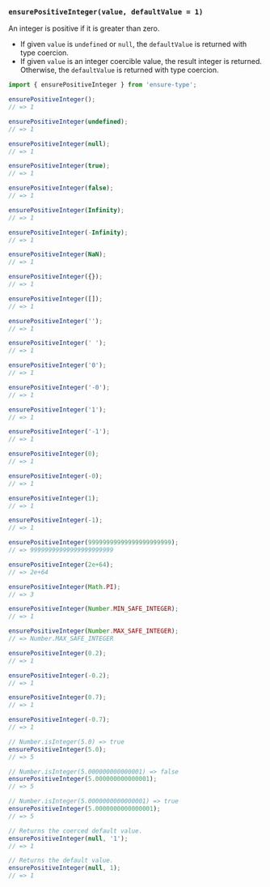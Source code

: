 ### `ensurePositiveInteger(value, defaultValue = 1)`

An integer is positive if it is greater than zero.

* If given `value` is `undefined` or `null`, the `defaultValue` is returned with type coercion.
* If given `value` is an integer coercible value, the result integer is returned. Otherwise, the `defaultValue` is returned with type coercion.

```js
import { ensurePositiveInteger } from 'ensure-type';

ensurePositiveInteger();
// => 1

ensurePositiveInteger(undefined);
// => 1

ensurePositiveInteger(null);
// => 1

ensurePositiveInteger(true);
// => 1

ensurePositiveInteger(false);
// => 1

ensurePositiveInteger(Infinity);
// => 1

ensurePositiveInteger(-Infinity);
// => 1

ensurePositiveInteger(NaN);
// => 1

ensurePositiveInteger({});
// => 1

ensurePositiveInteger([]);
// => 1

ensurePositiveInteger('');
// => 1

ensurePositiveInteger(' ');
// => 1

ensurePositiveInteger('0');
// => 1

ensurePositiveInteger('-0');
// => 1

ensurePositiveInteger('1');
// => 1

ensurePositiveInteger('-1');
// => 1

ensurePositiveInteger(0);
// => 1

ensurePositiveInteger(-0);
// => 1

ensurePositiveInteger(1);
// => 1

ensurePositiveInteger(-1);
// => 1

ensurePositiveInteger(99999999999999999999999);
// => 99999999999999999999999

ensurePositiveInteger(2e+64);
// => 2e+64

ensurePositiveInteger(Math.PI);
// => 3

ensurePositiveInteger(Number.MIN_SAFE_INTEGER);
// => 1

ensurePositiveInteger(Number.MAX_SAFE_INTEGER);
// => Number.MAX_SAFE_INTEGER

ensurePositiveInteger(0.2);
// => 1

ensurePositiveInteger(-0.2);
// => 1

ensurePositiveInteger(0.7);
// => 1

ensurePositiveInteger(-0.7);
// => 1

// Number.isInteger(5.0) => true
ensurePositiveInteger(5.0);
// => 5

// Number.isInteger(5.000000000000001) => false
ensurePositiveInteger(5.000000000000001);
// => 5

// Number.isInteger(5.0000000000000001) => true
ensurePositiveInteger(5.0000000000000001);
// => 5

// Returns the coerced default value.
ensurePositiveInteger(null, '1');
// => 1

// Returns the default value.
ensurePositiveInteger(null, 1);
// => 1
